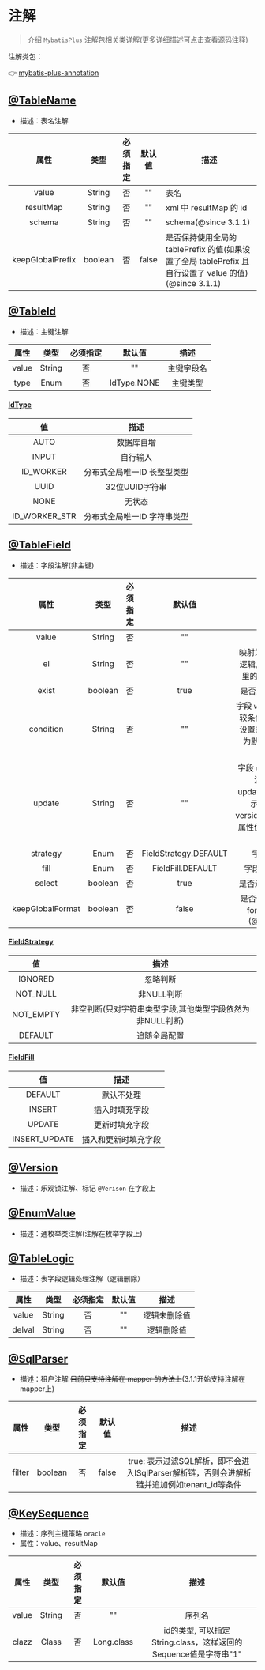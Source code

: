 # 注解

> 介绍 `MybatisPlus` 注解包相关类详解(更多详细描述可点击查看源码注释)

注解类包：

👉 [mybatis-plus-annotation](https://gitee.com/baomidou/mybatis-plus/tree/3.0/mybatis-plus-annotation/src/main/java/com/baomidou/mybatisplus/annotation)

## [@TableName](https://github.com/baomidou/mybatis-plus/blob/3.0/mybatis-plus-annotation/src/main/java/com/baomidou/mybatisplus/annotation/TableName.java)
- 描述：表名注解

| 属性 | 类型 | 必须指定 | 默认值 | 描述 |
| :-: | :-: | :-: | :-: | --- |
| value | String | 否 | "" | 表名 |
| resultMap | String | 否 | "" | xml 中 resultMap 的 id |
| schema | String | 否 | "" | schema(@since 3.1.1) |
| keepGlobalPrefix | boolean | 否 | false | 是否保持使用全局的 tablePrefix 的值(如果设置了全局 tablePrefix 且自行设置了 value 的值)(@since 3.1.1) |


## [@TableId](https://github.com/baomidou/mybatis-plus/blob/3.0/mybatis-plus-annotation/src/main/java/com/baomidou/mybatisplus/annotation/TableId.java)
- 描述：主键注解

| 属性 | 类型 | 必须指定 | 默认值 | 描述 |
| :-: | :-: | :-: | :-: | :-: |
| value | String | 否 | "" | 主键字段名 |
| type | Enum | 否 | IdType.NONE | 主键类型 |
  
#### [IdType](https://github.com/baomidou/mybatis-plus/blob/3.0/mybatis-plus-annotation/src/main/java/com/baomidou/mybatisplus/annotation/IdType.java)

| 值 | 描述 |
| :-: | :-: |
| AUTO | 数据库自增 |
| INPUT | 自行输入 |
| ID_WORKER | 分布式全局唯一ID 长整型类型 |
| UUID | 32位UUID字符串 |
| NONE | 无状态 |
| ID_WORKER_STR | 分布式全局唯一ID 字符串类型 |


## [@TableField](https://github.com/baomidou/mybatis-plus/blob/3.0/mybatis-plus-annotation/src/main/java/com/baomidou/mybatisplus/annotation/TableField.java)
- 描述：字段注解(非主键)

| 属性 | 类型 | 必须指定 | 默认值 | 描述 |
| :-: | :-: | :-: | :-: | :-: |
| value | String | 否 | "" | 字段名 |
| el | String | 否 | "" | 映射为原生 `#{ ... }` 逻辑,相当于写在 xml 里的 `#{ ... }` 部分 |
| exist | boolean | 否 | true | 是否为数据库表字段 |
| condition | String | 否 | "" | 字段 `where` 实体查询比较条件,有值设置则按设置的值为准,没有则为默认全局的 `%s=#{%s}`,[参考](https://github.com/baomidou/mybatis-plus/blob/3.0/mybatis-plus-annotation/src/main/java/com/baomidou/mybatisplus/annotation/SqlCondition.java) |
| update | String | 否 | "" | 字段 `update set` 部分注入, 例如：update="%s+1"：表示更新时会set version=version+1(该属性优先级高于 `el` 属性) |
| strategy | Enum | 否 | FieldStrategy.DEFAULT | 字段验证策略 |
| fill | Enum | 否 | FieldFill.DEFAULT | 字段自动填充策略 |
| select | boolean | 否 | true | 是否进行 select 查询 |
| keepGlobalFormat | boolean | 否 | false | 是否保持使用全局的 format 进行处理(@since 3.1.1) |

#### [FieldStrategy](https://github.com/baomidou/mybatis-plus/blob/3.0/mybatis-plus-annotation/src/main/java/com/baomidou/mybatisplus/annotation/FieldStrategy.java)

| 值 | 描述 |
| :-: | :-: |
| IGNORED | 忽略判断 |
| NOT_NULL | 非NULL判断 |
| NOT_EMPTY | 非空判断(只对字符串类型字段,其他类型字段依然为非NULL判断) |
| DEFAULT | 追随全局配置 |

#### [FieldFill](https://github.com/baomidou/mybatis-plus/blob/3.0/mybatis-plus-annotation/src/main/java/com/baomidou/mybatisplus/annotation/FieldFill.java)

| 值 | 描述 |
| :-: | :-: |
| DEFAULT | 默认不处理 |
| INSERT | 插入时填充字段 |
| UPDATE | 更新时填充字段 |
| INSERT_UPDATE | 插入和更新时填充字段 |

## [@Version](https://github.com/baomidou/mybatis-plus/blob/3.0/mybatis-plus-annotation/src/main/java/com/baomidou/mybatisplus/annotation/Version.java)
- 描述：乐观锁注解、标记 `@Verison` 在字段上


## [@EnumValue](https://github.com/baomidou/mybatis-plus/blob/3.0/mybatis-plus-annotation/src/main/java/com/baomidou/mybatisplus/annotation/EnumValue.java)
- 描述：通枚举类注解(注解在枚举字段上)


## [@TableLogic](https://github.com/baomidou/mybatis-plus/blob/3.0/mybatis-plus-annotation/src/main/java/com/baomidou/mybatisplus/annotation/TableLogic.java)

- 描述：表字段逻辑处理注解（逻辑删除）

| 属性 | 类型 | 必须指定 | 默认值 | 描述 |
| :-: | :-: | :-: | :-: | :-: |
| value | String | 否 | "" | 逻辑未删除值 |
| delval | String | 否 | "" | 逻辑删除值 |


## [@SqlParser](https://github.com/baomidou/mybatis-plus/blob/3.0/mybatis-plus-annotation/src/main/java/com/baomidou/mybatisplus/annotation/SqlParser.java)

- 描述：租户注解 ~~目前只支持注解在 mapper 的方法上~~(3.1.1开始支持注解在mapper上)

| 属性 | 类型 | 必须指定 | 默认值 | 描述 |
| :-: | :-: | :-: | :-: | :-: |
| filter | boolean | 否 | false | true: 表示过滤SQL解析，即不会进入ISqlParser解析链，否则会进解析链并追加例如tenant_id等条件 |


## [@KeySequence](https://github.com/baomidou/mybatis-plus/blob/3.0/mybatis-plus-annotation/src/main/java/com/baomidou/mybatisplus/annotation/KeySequence.java)

- 描述：序列主键策略 `oracle`
- 属性：value、resultMap

| 属性 | 类型 | 必须指定 | 默认值 | 描述 |
| :-: | :-: | :-: | :-: | :-: |
| value | String | 否 | "" | 序列名 |
| clazz | Class | 否 | Long.class | id的类型, 可以指定String.class，这样返回的Sequence值是字符串"1" |